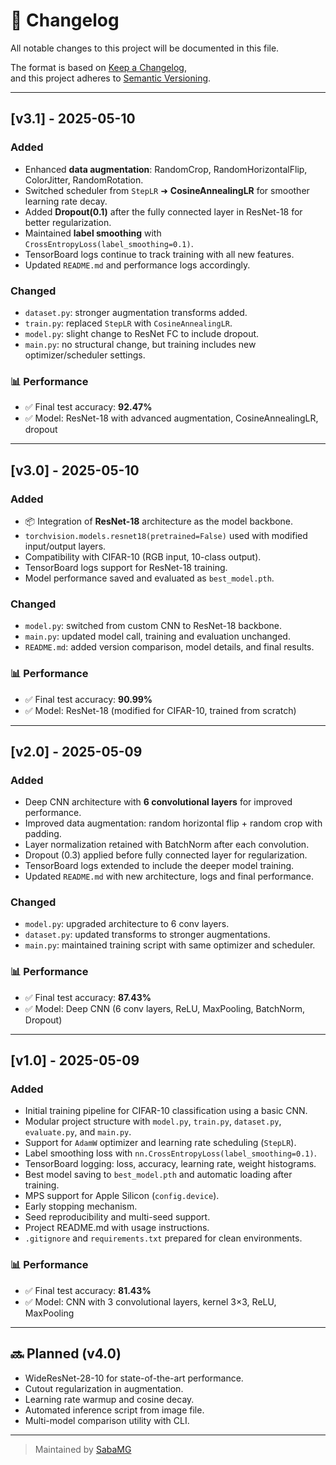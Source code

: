 # 📄 Changelog

All notable changes to this project will be documented in this file.

The format is based on [Keep a Changelog](https://keepachangelog.com/en/1.0.0/),  
and this project adheres to [Semantic Versioning](https://semver.org/spec/v2.0.0.html).

---

## [v3.1] - 2025-05-10

### Added
- Enhanced **data augmentation**: RandomCrop, RandomHorizontalFlip, ColorJitter, RandomRotation.
- Switched scheduler from `StepLR` ➜ **CosineAnnealingLR** for smoother learning rate decay.
- Added **Dropout(0.1)** after the fully connected layer in ResNet-18 for better regularization.
- Maintained **label smoothing** with `CrossEntropyLoss(label_smoothing=0.1)`.
- TensorBoard logs continue to track training with all new features.
- Updated `README.md` and performance logs accordingly.

### Changed
- `dataset.py`: stronger augmentation transforms added.
- `train.py`: replaced `StepLR` with `CosineAnnealingLR`.
- `model.py`: slight change to ResNet FC to include dropout.
- `main.py`: no structural change, but training includes new optimizer/scheduler settings.

### 📊 Performance
- ✅ Final test accuracy: **92.47%**
- ✅ Model: ResNet-18 with advanced augmentation, CosineAnnealingLR, dropout

---

## [v3.0] - 2025-05-10

### Added
- 📦 Integration of **ResNet-18** architecture as the model backbone.
- `torchvision.models.resnet18(pretrained=False)` used with modified input/output layers.
- Compatibility with CIFAR-10 (RGB input, 10-class output).
- TensorBoard logs support for ResNet-18 training.
- Model performance saved and evaluated as `best_model.pth`.

### Changed
- `model.py`: switched from custom CNN to ResNet-18 backbone.
- `main.py`: updated model call, training and evaluation unchanged.
- `README.md`: added version comparison, model details, and final results.

### 📊 Performance
- ✅ Final test accuracy: **90.99%**
- ✅ Model: ResNet-18 (modified for CIFAR-10, trained from scratch)

---

## [v2.0] - 2025-05-09

### Added
- Deep CNN architecture with **6 convolutional layers** for improved performance.
- Improved data augmentation: random horizontal flip + random crop with padding.
- Layer normalization retained with BatchNorm after each convolution.
- Dropout (0.3) applied before fully connected layer for regularization.
- TensorBoard logs extended to include the deeper model training.
- Updated `README.md` with new architecture, logs and final performance.

### Changed
- `model.py`: upgraded architecture to 6 conv layers.
- `dataset.py`: updated transforms to stronger augmentations.
- `main.py`: maintained training script with same optimizer and scheduler.

### 📊 Performance
- ✅ Final test accuracy: **87.43%**
- ✅ Model: Deep CNN (6 conv layers, ReLU, MaxPooling, BatchNorm, Dropout)

---

## [v1.0] - 2025-05-09

### Added
- Initial training pipeline for CIFAR-10 classification using a basic CNN.
- Modular project structure with `model.py`, `train.py`, `dataset.py`, `evaluate.py`, and `main.py`.
- Support for `AdamW` optimizer and learning rate scheduling (`StepLR`).
- Label smoothing loss with `nn.CrossEntropyLoss(label_smoothing=0.1)`.
- TensorBoard logging: loss, accuracy, learning rate, weight histograms.
- Best model saving to `best_model.pth` and automatic loading after training.
- MPS support for Apple Silicon (`config.device`).
- Early stopping mechanism.
- Seed reproducibility and multi-seed support.
- Project README.md with usage instructions.
- `.gitignore` and `requirements.txt` prepared for clean environments.

### 📊 Performance
- ✅ Final test accuracy: **81.43%**
- ✅ Model: CNN with 3 convolutional layers, kernel 3×3, ReLU, MaxPooling

---

## 🔜 Planned (v4.0)
- WideResNet-28-10 for state-of-the-art performance.
- Cutout regularization in augmentation.
- Learning rate warmup and cosine decay.
- Automated inference script from image file.
- Multi-model comparison utility with CLI.

---

> Maintained by [SabaMG](https://github.com/SabaMG)